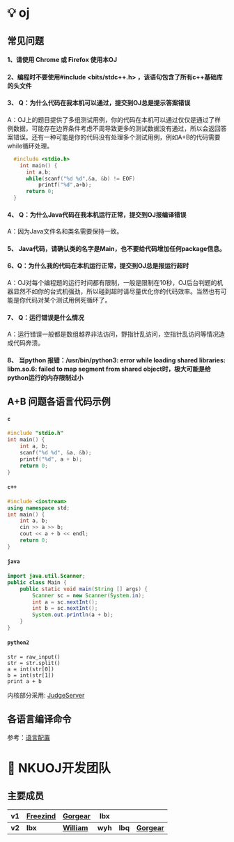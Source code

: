 # 💡 oj


## 常见问题
#### 1、请使用 Chrome 或 Firefox 使用本OJ

#### 2、编程时不要使用#include <bits/stdc++.h> ，该语句包含了所有c++基础库的头文件

#### 3、 Q：为什么代码在我本机可以通过，提交到OJ总是提示答案错误

A：OJ上的题目提供了多组测试用例，你的代码在本机可以通过仅仅是通过了样例数据，可能存在边界条件考虑不周导致更多的测试数据没有通过，所以会返回答案错误。还有一种可能是你的代码没有处理多个测试用例，例如A+B的代码需要while循环处理。

```c
  #include <stdio.h>
    int main() {
      int a,b;
      while(scanf("%d %d",&a, &b) != EOF)
          printf("%d",a+b);
      return 0;
  }
```

#### 4、 Q：为什么Java代码在我本机运行正常，提交到OJ报编译错误

A：因为Java文件名和类名需要保持一致。


#### 5、 Java代码，请确认类的名字是Main，也不要给代码增加任何package信息。

#### 6、Q：为什么我的代码在本机运行正常，提交到OJ总是报运行超时

A：OJ对每个编程题的运行时间都有限制，一般是限制在10秒，OJ后台判题的机器显然不如你的台式机强劲，所以碰到超时请尽量优化你的代码效率。当然也有可能是你代码对某个测试用例死循环了。

#### 7、 Q：运行错误是什么情况

A：运行错误一般都是数组越界非法访问，野指针乱访问，空指针乱访问等情况造成代码奔溃。

#### 8、 当python 报错：/usr/bin/python3: error while loading shared libraries: libm.so.6: failed to map segment from shared object时，极大可能是给python运行的内存限制过小

## A+B 问题各语言代码示例

#### `c`

```c
#include "stdio.h"
int main() {
    int a, b;
    scanf("%d %d", &a, &b);
    printf("%d", a + b);
    return 0;
}
```

#### `c++`

```c++
#include <iostream>
using namespace std;
int main() {
    int a, b;
    cin >> a >> b;
    cout << a + b << endl;
    return 0;
}
```

#### `java`

```java
import java.util.Scanner;
public class Main {
    public static void main(String [] args) {
        Scanner sc = new Scanner(System.in);
        int a = sc.nextInt();
        int b = sc.nextInt();
        System.out.println(a + b);
    }
}
```

#### `python2`

```python2
str = raw_input()
str = str.split()
a = int(str[0])
b = int(str[1])
print a + b
```


内核部分采用: [JudgeServer](https://github.com/QingdaoU/JudgeServer) 

## 各语言编译命令

参考：[语言配置](https://github.com/QingdaoU/JudgeServer/blob/master/client/Python/languages.py)

# 👾 NKUOJ开发团队

## 主要成员

| v1 |[Freezind](https://github.com/Freezind)| [Gorgear](https://github.com/cctv1005s) | lbx | | |
| --------- | --------- | --------- | --------- | --------- | --------- |
| **v2** | **lbx** | [**William**](https://github.com/William-YanHua) | **wyh** | **lbq** | [**Gorgear**](https://github.com/cctv1005s) |



